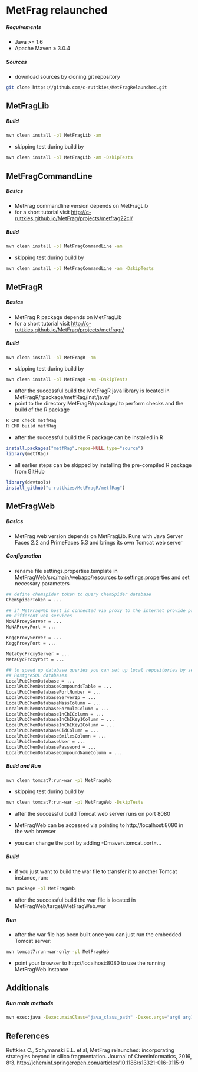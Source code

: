 MetFrag relaunched
==================

##### Requirements
- Java >= 1.6
- Apache Maven ≥ 3.0.4

##### Sources
- download sources by cloning git repository<br>
```bash
git clone https://github.com/c-ruttkies/MetFragRelaunched.git
```

MetFragLib
----------

##### Build
```bash
mvn clean install -pl MetFragLib -am
```

- skipping test during build by<br>
```bash
mvn clean install -pl MetFragLib -am -DskipTests
```

MetFragCommandLine
------------------

##### Basics
- MetFrag commandline version depends on MetFragLib
- for a short tutorial visit http://c-ruttkies.github.io/MetFrag/projects/metfrag22cl/

##### Build
```bash
mvn clean install -pl MetFragCommandLine -am
```

- skipping test during build by<br>
```bash
mvn clean install -pl MetFragCommandLine -am -DskipTests
```

MetFragR
--------

##### Basics
- MetFrag R package depends on MetFragLib<br>
- for a short tutorial visit http://c-ruttkies.github.io/MetFrag/projects/metfragr/

##### Build
```bash
mvn clean install -pl MetFragR -am
```

- skipping test during build by<br>
```bash
mvn clean install -pl MetFragR -am -DskipTests
```

- after the successful build the MetFragR java library is located in MetFragR/rpackage/metfRag/inst/java/ 
- point to the directory MetFragR/rpackage/ to perform checks and the build of the R package<br>
```bash
R CMD check metfRag
R CMD build metfRag
```

- after the successful build the R package can be installed in R<br>
```R
install.packages("metfRag",repos=NULL,type="source")
library(metfRag)
```

- all earlier steps can be skipped by installing the pre-compiled R package from GitHub<br>
```R
library(devtools)
install_github("c-ruttkies/MetFragR/metfRag")
```

MetFragWeb
----------

##### Basics
- MetFrag web version depends on MetFragLib. Runs with Java Server Faces 2.2 and PrimeFaces 5.3 and brings its own Tomcat web server<br>

##### Configuration
- rename file settings.properties.template in MetFragWeb/src/main/webapp/resources to settings.properties and set necessary parameters<br>
```bash
## define chemspider token to query ChemSpider database
ChemSpiderToken = ...

## if MetFragWeb host is connected via proxy to the internet provide proxy settings for 
## different web services
MoNAProxyServer = ...
MoNAProxyPort = ...

KeggProxyServer = ...
KeggProxyPort = ...

MetaCycProxyServer = ...
MetaCycProxyPort = ...

## to speed up database queries you can set up local repositories by setting up MySQL or 
## PostgreSQL databases
LocalPubChemDatabase = ...
LocalPubChemDatabaseCompoundsTable = ...
LocalPubChemDatabasePortNumber = ...
LocalPubChemDatabaseServerIp = ...
LocalPubChemDatabaseMassColumn = ...
LocalPubChemDatabaseFormulaColumn = ...
LocalPubChemDatabaseInChIColumn = ...
LocalPubChemDatabaseInChIKey1Column = ...
LocalPubChemDatabaseInChIKey2Column = ...
LocalPubChemDatabaseCidColumn = ...
LocalPubChemDatabaseSmilesColumn = ...
LocalPubChemDatabaseUser = ...
LocalPubChemDatabasePassword = ...
LocalPubChemDatabaseCompoundNameColumn = ...
```

##### Build and Run
```bash
mvn clean tomcat7:run-war -pl MetFragWeb
```

- skipping test during build by<br>
```bash
mvn clean tomcat7:run-war -pl MetFragWeb -DskipTests
```

- after the successful build Tomcat web server runs on port 8080<br>
- MetFragWeb can be accessed via pointing to http://localhost:8080 in the web browser<br>

- you can change the port by adding -Dmaven.tomcat.port=...<br>

##### Build
- if you just want to build the war file to transfer it to another Tomcat instance, run:

```bash
mvn package -pl MetFragWeb
```

- after the successful build the war file is located in MetFragWeb/target/MetFragWeb.war

##### Run
- after the war file has been built once you can just run the embedded Tomcat server:

```bash
mvn tomcat7:run-war-only -pl MetFragWeb
```

- point your browser to http://localhost:8080 to use the running MetFragWeb instance

Additionals
-----------

##### Run main methods 
```bash
mvn exec:java -Dexec.mainClass="java_class_path" -Dexec.args="arg0 arg1 arg2 ..."  
```

References
----------

Ruttkies C., Schymanski E.L. et al, MetFrag relaunched: incorporating strategies beyond in silico fragmentation. Journal of Cheminformatics, 2016, 8:3. http://jcheminf.springeropen.com/articles/10.1186/s13321-016-0115-9
